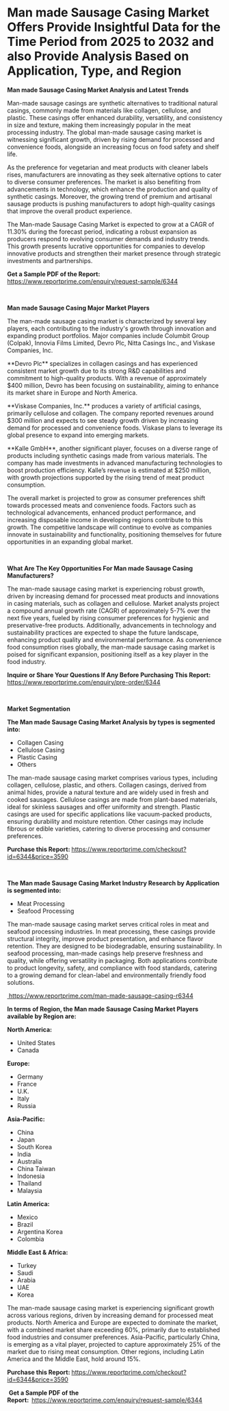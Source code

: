 <p><h1>Man made Sausage Casing Market Offers Provide Insightful Data for the Time Period from 2025 to 2032 and also Provide Analysis Based on Application, Type, and Region</h1></p><p><strong>Man made Sausage Casing Market Analysis and Latest Trends</strong></p>
<p><p>Man-made sausage casings are synthetic alternatives to traditional natural casings, commonly made from materials like collagen, cellulose, and plastic. These casings offer enhanced durability, versatility, and consistency in size and texture, making them increasingly popular in the meat processing industry. The global man-made sausage casing market is witnessing significant growth, driven by rising demand for processed and convenience foods, alongside an increasing focus on food safety and shelf life.</p><p>As the preference for vegetarian and meat products with cleaner labels rises, manufacturers are innovating as they seek alternative options to cater to diverse consumer preferences. The market is also benefiting from advancements in technology, which enhance the production and quality of synthetic casings. Moreover, the growing trend of premium and artisanal sausage products is pushing manufacturers to adopt high-quality casings that improve the overall product experience.</p><p>The Man-made Sausage Casing Market is expected to grow at a CAGR of 11.30% during the forecast period, indicating a robust expansion as producers respond to evolving consumer demands and industry trends. This growth presents lucrative opportunities for companies to develop innovative products and strengthen their market presence through strategic investments and partnerships.</p></p>
<p><strong>Get a Sample PDF of the Report:&nbsp;</strong> <a href="https://www.reportprime.com/enquiry/request-sample/6344?utm_campaign=4559&utm_medium=2&utm_source=Github&utm_content=ia&utm_term=15052025&utm_id=man-made-sausage-casing">https://www.reportprime.com/enquiry/request-sample/6344</a></p>
<p>&nbsp;</p>
<p><strong>Man made Sausage Casing Major Market Players</strong></p>
<p><p>The man-made sausage casing market is characterized by several key players, each contributing to the industry's growth through innovation and expanding product portfolios. Major companies include Columbit Group (Colpak), Innovia Films Limited, Devro Plc, Nitta Casings Inc., and Viskase Companies, Inc.</p><p>**Devro Plc** specializes in collagen casings and has experienced consistent market growth due to its strong R&D capabilities and commitment to high-quality products. With a revenue of approximately $400 million, Devro has been focusing on sustainability, aiming to enhance its market share in Europe and North America.</p><p>**Viskase Companies, Inc.** produces a variety of artificial casings, primarily cellulose and collagen. The company reported revenues around $300 million and expects to see steady growth driven by increasing demand for processed and convenience foods. Viskase plans to leverage its global presence to expand into emerging markets.</p><p>**Kalle GmbH**, another significant player, focuses on a diverse range of products including synthetic casings made from various materials. The company has made investments in advanced manufacturing technologies to boost production efficiency. Kalle’s revenue is estimated at $250 million, with growth projections supported by the rising trend of meat product consumption.</p><p>The overall market is projected to grow as consumer preferences shift towards processed meats and convenience foods. Factors such as technological advancements, enhanced product performance, and increasing disposable income in developing regions contribute to this growth. The competitive landscape will continue to evolve as companies innovate in sustainability and functionality, positioning themselves for future opportunities in an expanding global market.</p></p>
<p>&nbsp;</p>
<p><strong>What Are The Key Opportunities For Man made Sausage Casing Manufacturers?</strong></p>
<p><p>The man-made sausage casing market is experiencing robust growth, driven by increasing demand for processed meat products and innovations in casing materials, such as collagen and cellulose. Market analysts project a compound annual growth rate (CAGR) of approximately 5-7% over the next five years, fueled by rising consumer preferences for hygienic and preservative-free products. Additionally, advancements in technology and sustainability practices are expected to shape the future landscape, enhancing product quality and environmental performance. As convenience food consumption rises globally, the man-made sausage casing market is poised for significant expansion, positioning itself as a key player in the food industry.</p></p>
<p><strong>Inquire or Share Your Questions If Any Before Purchasing This Report:</strong> <a href="https://www.reportprime.com/enquiry/pre-order/6344?utm_campaign=4559&utm_medium=2&utm_source=Github&utm_content=ia&utm_term=15052025&utm_id=man-made-sausage-casing">https://www.reportprime.com/enquiry/pre-order/6344</a></p>
<p>&nbsp;</p>
<p><strong>Market Segmentation</strong></p>
<p><strong>The Man made Sausage Casing Market Analysis by types is segmented into:</strong></p>
<p><ul><li>Collagen Casing</li><li>Cellulose Casing</li><li>Plastic Casing</li><li>Others</li></ul></p>
<p><p>The man-made sausage casing market comprises various types, including collagen, cellulose, plastic, and others. Collagen casings, derived from animal hides, provide a natural texture and are widely used in fresh and cooked sausages. Cellulose casings are made from plant-based materials, ideal for skinless sausages and offer uniformity and strength. Plastic casings are used for specific applications like vacuum-packed products, ensuring durability and moisture retention. Other casings may include fibrous or edible varieties, catering to diverse processing and consumer preferences.</p></p>
<p><strong>Purchase this Report:&nbsp;</strong><a href="https://www.reportprime.com/checkout?id=6344&price=3590&utm_campaign=4559&utm_medium=2&utm_source=Github&utm_content=ia&utm_term=15052025&utm_id=man-made-sausage-casing">https://www.reportprime.com/checkout?id=6344&price=3590</a></p>
<p>&nbsp;</p>
<p><strong>The Man made Sausage Casing Market Industry Research by Application is segmented into:</strong></p>
<p><ul><li>Meat Processing</li><li>Seafood Processing</li></ul></p>
<p><p>The man-made sausage casing market serves critical roles in meat and seafood processing industries. In meat processing, these casings provide structural integrity, improve product presentation, and enhance flavor retention. They are designed to be biodegradable, ensuring sustainability. In seafood processing, man-made casings help preserve freshness and quality, while offering versatility in packaging. Both applications contribute to product longevity, safety, and compliance with food standards, catering to a growing demand for clean-label and environmentally friendly food solutions.</p></p>
<p><a href="https://www.reportprime.com/man-made-sausage-casing-r6344?utm_campaign=4559&utm_medium=2&utm_source=Github&utm_content=ia&utm_term=15052025&utm_id=man-made-sausage-casing">&nbsp;https://www.reportprime.com/man-made-sausage-casing-r6344</a></p>
<p><strong>In terms of Region, the Man made Sausage Casing Market Players available by Region are:</strong></p>
<p>
    <p> <strong> North America: </strong>
        <ul>
            <li>United States</li>
            <li>Canada</li>
        </ul>
        </p> 
    <p> <strong> Europe: </strong>
        <ul>
            <li>Germany</li>
            <li>France</li>
            <li>U.K.</li>
            <li>Italy</li>
            <li>Russia</li>
        </ul>
        </p> 
    <p> <strong> Asia-Pacific: </strong>
        <ul>
            <li>China</li>
            <li>Japan</li>
            <li>South Korea</li>
            <li>India</li>
            <li>Australia</li>
            <li>China Taiwan</li>
            <li>Indonesia</li>
            <li>Thailand</li>
            <li>Malaysia</li>
        </ul>
        </p> 
    <p> <strong> Latin America: </strong>
        <ul>
            <li>Mexico</li>
            <li>Brazil</li>
            <li>Argentina Korea</li>
            <li>Colombia</li>
        </ul>
        </p> 
    <p> <strong> Middle East & Africa: </strong>
        <ul>
            <li>Turkey</li>
            <li>Saudi</li>
            <li>Arabia</li>
            <li>UAE</li>
            <li>Korea</li>
        </ul>
    </p>
    </p>
<p><p>The man-made sausage casing market is experiencing significant growth across various regions, driven by increasing demand for processed meat products. North America and Europe are expected to dominate the market, with a combined market share exceeding 60%, primarily due to established food industries and consumer preferences. Asia-Pacific, particularly China, is emerging as a vital player, projected to capture approximately 25% of the market due to rising meat consumption. Other regions, including Latin America and the Middle East, hold around 15%.</p></p>
<p><strong>Purchase this Report: </strong><a href="https://www.reportprime.com/checkout?id=6344&price=3590&utm_campaign=4559&utm_medium=2&utm_source=Github&utm_content=ia&utm_term=15052025&utm_id=man-made-sausage-casing">https://www.reportprime.com/checkout?id=6344&price=3590</a></p>
<p>&nbsp;<strong>Get a Sample PDF of the Report:&nbsp;&nbsp;</strong><a href="https://www.reportprime.com/enquiry/request-sample/6344?utm_campaign=4559&utm_medium=2&utm_source=Github&utm_content=ia&utm_term=15052025&utm_id=man-made-sausage-casing">https://www.reportprime.com/enquiry/request-sample/6344</a></p>
<p><strong></strong></p>
<p><p></p><p></p><p></p></p>